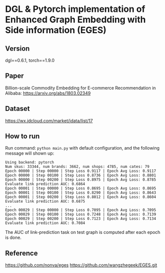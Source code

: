 # DGL & Pytorch implementation of Enhanced Graph Embedding with Side information (EGES)

## Version
dgl==0.6.1, torch==1.9.0

## Paper
Billion-scale Commodity Embedding for E-commerce Recommendation in Alibaba: https://arxiv.org/abs/1803.02349

## Dataset
https://wx.jdcloud.com/market/jdata/list/17

## How to run
Run command: `python main.py` with default configuration, and the following message will shown up:

```
Using backend: pytorch
Num skus: 33344, num brands: 3662, num shops: 4785, num cates: 79
Epoch 00000 | Step 00000 | Step Loss 0.9117 | Epoch Avg Loss: 0.9117
Epoch 00000 | Step 00100 | Step Loss 0.8736 | Epoch Avg Loss: 0.8801
Epoch 00000 | Step 00200 | Step Loss 0.8975 | Epoch Avg Loss: 0.8785
Evaluate link prediction AUC: 0.6864
Epoch 00001 | Step 00000 | Step Loss 0.8695 | Epoch Avg Loss: 0.8695
Epoch 00001 | Step 00100 | Step Loss 0.8290 | Epoch Avg Loss: 0.8643
Epoch 00001 | Step 00200 | Step Loss 0.8012 | Epoch Avg Loss: 0.8604
Evaluate link prediction AUC: 0.6875
...
Epoch 00029 | Step 00000 | Step Loss 0.7095 | Epoch Avg Loss: 0.7095
Epoch 00029 | Step 00100 | Step Loss 0.7248 | Epoch Avg Loss: 0.7139
Epoch 00029 | Step 00200 | Step Loss 0.7123 | Epoch Avg Loss: 0.7134
Evaluate link prediction AUC: 0.7084
```

The AUC of link-prediction task on test graph is computed after each epoch is done.

## Reference
https://github.com/nonva/eges
https://github.com/wangzhegeek/EGES.git
